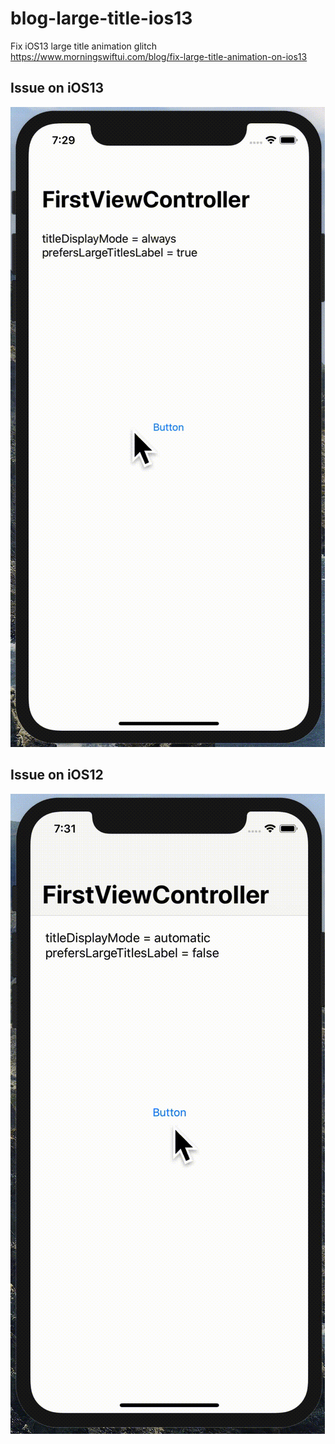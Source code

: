 # blog-large-title-ios13
Fix iOS13 large title animation glitch
https://www.morningswiftui.com/blog/fix-large-title-animation-on-ios13

## Issue on iOS13
![Gif of the issue on iOS13](https://github.com/thomas-sivilay/blog-large-title-ios13/blob/master/issue_ios13.gif)

## Issue on iOS12
![Gif of the issue on iOS12](https://github.com/thomas-sivilay/blog-large-title-ios13/blob/master/issue_ios12.gif)
